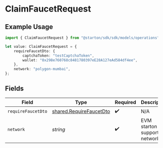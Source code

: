# ClaimFaucetRequest

## Example Usage

```typescript
import { ClaimFaucetRequest } from "@starton/sdk/sdk/models/operations";

let value: ClaimFaucetRequest = {
    requireFaucetDto: {
        captchaToken: "testCaptchaToken",
        wallet: "0x298e760768c8481780397eE28A127eAd584df4ee",
    },
    network: "polygon-mumbai",
};
```

## Fields

| Field                                                                     | Type                                                                      | Required                                                                  | Description                                                               | Example                                                                   |
| ------------------------------------------------------------------------- | ------------------------------------------------------------------------- | ------------------------------------------------------------------------- | ------------------------------------------------------------------------- | ------------------------------------------------------------------------- |
| `requireFaucetDto`                                                        | [shared.RequireFaucetDto](../../../sdk/models/shared/requirefaucetdto.md) | :heavy_check_mark:                                                        | N/A                                                                       |                                                                           |
| `network`                                                                 | *string*                                                                  | :heavy_check_mark:                                                        | EVM starton supported network.                                            | polygon-mumbai                                                            |
